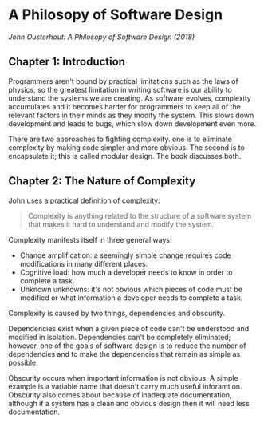 # A Philosopy of Software Design

*John Ousterhout: A Philosopy of Software Design (2018)*


## Chapter 1: Introduction

Programmers aren't bound by practical limitations such as the laws of physics, so the greatest
limitation in writing software is our ability to understand the systems we are creating. As software
evolves, complexity accumulates and it becomes harder for programmers to keep all of the relevant
factors in their minds as they modify the system. This slows down development and leads to bugs,
which slow down development even more.

There are two approaches to fighting complexity. one is to eliminate complexity by making code
simpler and more obvious. The second is to encapsulate it; this is called modular design. The book
discusses both.


## Chapter 2: The Nature of Complexity

John uses a practical definition of complexity:

> Complexity is anything related to the structure of a software system that makes it hard to
> understand and modify the system.

Complexity manifests itself in three general ways:

* Change amplification: a seemingly simple change requires code modifications in many different
  places.
* Cognitive load: how much a developer needs to know in order to complete a task.
* Unknown unknowns: it's not obvious which pieces of code must be modified or what information a
  developer needs to complete a task.

Complexity is caused by two things, dependencies and obscurity.

Dependencies exist when a given piece of code can't be understood and modified in isolation.
Dependencies can't be completely eliminated; however, one of the goals of software design is to
reduce the number of dependencies and to make the dependencies that remain as simple as possible.

Obscurity occurs when important information is not obvious. A simple example is a variable name
that doesn't carry much useful inforamtion. Obscurity also comes about because of inadequate
documentation, although if a system has a clean and obvious design then it will need less
documentation.
